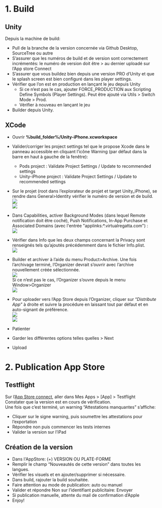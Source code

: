 # 1. Build
## Unity
Depuis la machine de build: 
* Pull de la branche de la version concernée via Github Desktop, SourceTree ou autre
* S’assurer que les numéros de build et de version sont correctement incrémentés: le numéro de version doit être > au dernier uploadé sur l’App store Connect
* S’assurer que vous buildez bien depuis une version PRO d’Unity et que le splash screen est bien configuré dans les player settings.
* Vérifier que l’on est en production en lançant le jeu depuis Unity 
  * Si ce n’est pas le cas, ajouter FORCE_PRODUCTION aux Scripting Define Symbols (Player Settings). Peut être ajouté via Utils > Switch Mode > Prod.
  * Vérifier à nouveau en lançant le jeu
* Builder depuis Unity.

## XCode
* Ouvrir **%build_folder%/Unity-iPhone.xcworkspace**

* Valider/corriger les project settings tel que le propose Xcode dans le panneau accessible en cliquant l’icône Warning (par défaut dans la barre en haut à gauche de la fenêtre): 
  * Pods project : Validate Project Settings / Update to recommended settings
  * Unity-iPhone project : Validate Project Settings / Update to recommended settings

* Sur le projet (root dans l’explorateur de projet et target Unity_iPhone), se rendre dans General>Identity vérifier le numéro de version et de build.  
![](https://user-images.githubusercontent.com/18393283/59432940-c9dace80-8de8-11e9-9da7-adae81a13fde.png)  
![](https://user-images.githubusercontent.com/18393283/59432950-cc3d2880-8de8-11e9-91ea-f885650545ad.png)  
* Dans Capabilities, activer Background Modes (dans lequel Remote notification doit être coché), Push Notifications, In-App Purchase et Associated Domains (avec l'entrée "applinks:*.virtualregatta.com") :  
![](https://i.imgur.com/KJfBCPe.png)
* Vérifier dans Info que les deux champs concernant la Privacy sont renseignés tels qu’ajoutés précédemment dans le fichier Info.plist.  
![](https://user-images.githubusercontent.com/18393283/59432977-d5c69080-8de8-11e9-86f3-02d5b6a9bbc0.png) 
* Builder et archiver à l’aide du menu Product>Archive. Une fois l’archivage terminé, l’Organizer devrait s’ouvrir avec l’archive nouvellement créée sélectionnée.  
![](https://user-images.githubusercontent.com/18393283/59432978-d5c69080-8de8-11e9-88d3-ff7e44367193.png)  
Si ce n’est pas le cas, l’Organizer s’ouvre depuis le menu Window>Organizer  
![](https://user-images.githubusercontent.com/18393283/59432980-d5c69080-8de8-11e9-8fbd-e6d3a2c5760c.png)  
* Pour uploader vers l’App Store depuis l’Organizer, cliquer sur “*Distribute App*” à droite et suivre la procédure en laissant tout par défaut et en auto-signant de préférence.  
![](https://user-images.githubusercontent.com/18393283/59432981-d65f2700-8de8-11e9-95ef-72e2a6adb9fb.png)  
![](https://user-images.githubusercontent.com/18393283/59432982-d65f2700-8de8-11e9-94fb-0ecb2325de59.png)  
* Patienter
* Garder les différentes options telles quelles > Next
* Upload

# 2. Publication App Store
## Testflight
Sur l’[App Store connect](https://appstoreconnect.apple.com/), aller dans Mes Apps > [App] > Testflight  
Constater que la version est en cours de vérification.  
Une fois que c’est terminé, un warning “Attestations manquantes” s’affiche:  
* Cliquer sur le signe warning, puis soumettre les attestations pour l’exportation
* Répondre non puis commencer les tests internes
* Valider la version sur l’iPad

## Création de la version
* Dans l'AppStore: (+) VERSION OU PLATE-FORME
* Remplir le champ “Nouveautés de cette version” dans toutes les langues.
* Vérifier les visuels et en ajouter/supprimer si nécessaire.
* Dans build, rajouter la build souhaitée.
* Faire attention au mode de publication: auto ou manuel
* Valider et répondre Non sur l’identifiant publicitaire: Envoyer
* Si publication manuelle, attente du mail de confirmation d’Apple
* Enjoy!

